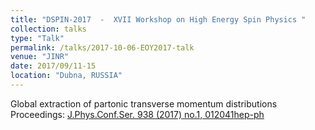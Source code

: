 ```yaml
---
title: "DSPIN-2017  -  XVII Workshop on High Energy Spin Physics "
collection: talks
type: "Talk"
permalink: /talks/2017-10-06-EOY2017-talk
venue: "JINR"
date: 2017/09/11-15
location: "Dubna, RUSSIA"
---
```

Global extraction of partonic transverse momentum distributions    
Proceedings: [J.Phys.Conf.Ser. 938 (2017) no.1, 012041](https://iopscience.iop.org/article/10.1088/1742-6596/938/1/012041)[hep-ph](https://inspirehep.net/record/1646951)
